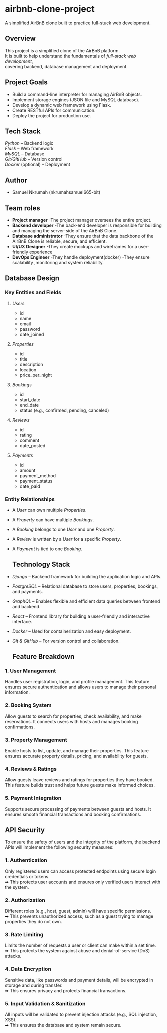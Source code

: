 # airbnb-clone-project
A  simplified AirBnB clone built to practice full-stuck web development.
## Overview
This project is a simplified clone of the AirBnB platform.  
It is built to help understand the fundamentals of *full-stack web development*,  
covering backend, database management and deployment.

## Project Goals
- Build a command-line interpreter for managing AirBnB objects.  
- Implement storage engines (JSON file and MySQL database).  
- Develop a dynamic web framework using Flask.  
- Create RESTful APIs for communication.  
- Deploy the project for production use.

## Tech Stack
 *Python* – Backend logic  
 *Flask* – Web framework  
 *MySQL* – Database   
 *Git/GitHub* – Version control  
*Docker* (optional) – Deployment

## Author
- Samuel Nkrumah (nkrumahsamuel665-bit)

## Team roles
- **Project manager** -The project manager oversees the entire project.
- **Backend developer** -The back-end developer is responsible for building and managing the server-side of the AirBnB Clone.
- **Database administrator** -They ensure that the data backbone of the AirBnB Clone is reliable, secure, and efficient.
- **UI/UX Designer** -They create mockups and wireframes for a user-friendly experience
- **DevOps Engineer** -They handle deployment(docker) -They ensure scalability ,monitoring and system reliability.

## Database Design  
### Key Entities and Fields  

1. *Users*  
   - id 
   - name  
   - email  
   - password  
   - date_joined  

2. *Properties*  
   - id   
   - title  
   - description  
   - location  
   - price_per_night  

3. *Bookings*  
   - id   
   - start_date  
   - end_date  
   - status (e.g., confirmed, pending, canceled)  

4. *Reviews*  
   - id  
   - rating  
   - comment  
   - date_posted  

5. *Payments*  
   - id   
   - amount  
   - payment_method  
   - payment_status  
   - date_paid  


### Entity Relationships  

- A *User* can own multiple *Properties*.  
- A *Property* can have multiple *Bookings*.  
- A *Booking* belongs to one *User* and one *Property*.  
- A *Review* is written by a *User* for a specific *Property*.  
- A *Payment* is tied to one *Booking*.

  ## Technology Stack  

- *Django* – Backend framework for building the application logic and APIs.  
- *PostgreSQL* – Relational database to store users, properties, bookings, and payments.  
- *GraphQL* – Enables flexible and efficient data queries between frontend and backend.  
- *React* – Frontend library for building a user-friendly and interactive interface.  
- *Docker* – Used for containerization and easy deployment.  
- *Git & GitHub* – For version control and collaboration.

  ## Feature Breakdown  

### 1. User Management  
Handles user registration, login, and profile management. This feature ensures secure authentication and allows users to manage their personal information.  

### 2. Booking System  
Allow guests to search for properties, check availability, and make reservations. It connects users with hosts and manages booking confirmations.  

### 3. Property Management  
Enable hosts to list, update, and manage their properties. This feature ensures accurate property details, pricing, and availability for guests.  

### 4. Reviews & Ratings  
Allow guests leave reviews and ratings for properties they have booked. This feature builds trust and helps future guests make informed choices.  

### 5. Payment Integration  
Supports secure processing of payments between guests and hosts. It ensures smooth financial transactions and booking confirmations.

## API Security  
To ensure the safety of users and the integrity of the platform, the backend APIs will implement the following security measures:  

### 1. Authentication  
Only registered users can access protected endpoints using secure login credentials or tokens.  
➡ This protects user accounts and ensures only verified users interact with the system.  

### 2. Authorization  
Different roles (e.g., host, guest, admin) will have specific permissions.  
➡ This prevents unauthorized access, such as a guest trying to manage properties they do not own.  

### 3. Rate Limiting  
Limits the number of requests a user or client can make within a set time.  
➡ This protects the system against abuse and denial-of-service (DoS) attacks.  

### 4. Data Encryption  
Sensitive data, like passwords and payment details, will be encrypted in storage and during transfer.  
➡ This ensures privacy and protects financial transactions.  

### 5. Input Validation & Sanitization  
All inputs will be validated to prevent injection attacks (e.g., SQL injection, XSS).  
➡ This ensures the database and system remain secure.
